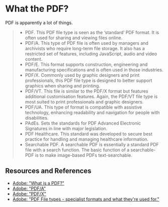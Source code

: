 # What the PDF?

PDF is apparently a lot of things.

> - PDF. This PDF file type is seen as the ‘standard’ PDF format. It is often used for sharing and viewing files online.
> - PDF/A. This type of PDF file is often used by managers and archivists who require long-term file storage. It also has a restricted set of features, including JavaScript, audio and video content.
> - PDF/E. This format supports construction, engineering and manufacturing specifications and is often used in those industries.
> - PDF/X. Commonly used by graphic designers and print professionals, this PDF file type is designed to better support graphics when sharing and printing.
> - PDF/VT. This file is similar to the PDF/X format but features additional customisation features. Again, the PDF/VT file type is most suited to print professionals and graphic designers.
> - PDF/UA. This type of format is compatible with assistive technology, enhancing readability and navigation for people with disabilities.
> - PAdEs. Sets the standards for PDF Advanced Electronic Signatures in line with major legislation.
> - PDF Healthcare. This standard was developed to secure best practice for handling and managing healthcare information.
> - Searchable PDF. A searchable PDF is essentially a standard PDF file with a search function. The basic function of a searchable-PDF is to make image-based PDFs text-searchable.

## Resources and References

- [Adobe: "What is a PDF?"](https://www.adobe.com/uk/acrobat/about-adobe-pdf.html)
- [Adobe: "PDF/A"](https://www.adobe.com/uk/acrobat/resources/document-files/pdf-types/pdf-a.html)
- [Adobe: "PDF/X"](https://www.adobe.com/uk/acrobat/resources/document-files/pdf-types/pdf-x.html)
- [Adobe: "PDF File types - specialist formats and what they're used for."](https://www.adobe.com/uk/acrobat/resources/document-files/pdf-types.html)
